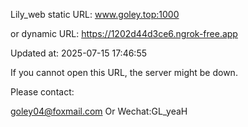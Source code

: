 Lily_web static URL: www.goley.top:1000

or dynamic URL: https://1202d44d3ce6.ngrok-free.app

Updated at: 2025-07-15 17:46:55

If you cannot open this URL, the server might be down.

Please contact: 

goley04@foxmail.com Or Wechat:GL_yeaH